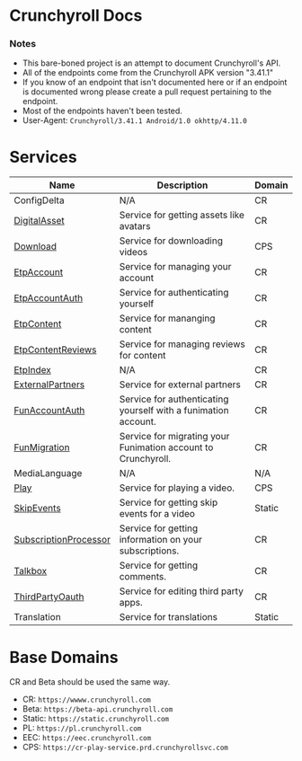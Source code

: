 Crunchyroll Docs
============

### Notes

* This bare-boned project is an attempt to document Crunchyroll's API.
* All of the endpoints come from the Crunchyroll APK version "3.41.1"
* If you know of an endpoint that isn't documented here or if an endpoint is documented wrong please create a pull request pertaining to the endpoint.
* Most of the endpoints haven't been tested.
* User-Agent: `Crunchyroll/3.41.1 Android/1.0 okhttp/4.11.0`


Services
============

| Name | Description | Domain |
| ----- | ----- | ----- |
| ConfigDelta | N/A | CR |
| [DigitalAsset](/Services/DigitalAsset/README.md) | Service for getting assets like avatars | CR |
| [Download](/Services/Download/README.md) | Service for downloading videos | CPS |
| [EtpAccount](/Services/EtpAccount/README.md) | Service for managing your account | CR |
| [EtpAccountAuth](/Services/EtpAccountAuth/README.md) | Service for authenticating yourself | CR |
| [EtpContent](/Services/EtpContent/README.md) | Service for mananging content | CR |
| [EtpContentReviews](/Services/EtpContentReviews/README.md) | Service for managing reviews for content | CR |
| [EtpIndex](/Services/EtpIndex/README.md) | N/A | CR |
| [ExternalPartners](/Services/ExternalPartners/README.md) | Service for external partners | CR |
| [FunAccountAuth](/Services/FunAccountAuth/README.md) | Service for authenticating yourself with a funimation account. | CR |
| [FunMigration](/Services/FunMigration/README.md) | Service for migrating your Funimation account to Crunchyroll. | CR |
| MediaLanguage | N/A | N/A |
| [Play](/Services/Play/README.md) | Service for playing a video. | CPS |
| [SkipEvents](/Services/SkipEvents/README.md) | Service for getting skip events for a video | Static |
| [SubscriptionProcessor](/Services/SubscriptionProcessor/README.md) | Service for getting information on your subscriptions. | CR |
| [Talkbox](/Services/Talkbox/README.md) | Service for getting comments. | CR |
| [ThirdPartyOauth](/Services/ThirdParthOauth/README.md) | Service for editing third party apps. | CR |
| Translation | Service for translations | Static |

Base Domains
============

CR and Beta should be used the same way. 

* CR: `https://wwww.crunchyroll.com`
* Beta: `https://beta-api.crunchyroll.com`
* Static: `https://static.crunchyroll.com`
* PL: `https://pl.crunchyroll.com`
* EEC: `https://eec.crunchyroll.com`
* CPS: `https://cr-play-service.prd.crunchyrollsvc.com`
